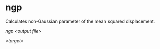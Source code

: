 <h1>ngp</h1>

Calculates non-Gaussian parameter of the mean squared displacement.

_ngp \<output file\>_

_\<target\>_
